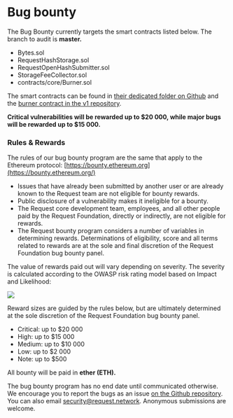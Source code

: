 # Bug bounty

The Bug Bounty currently targets the smart contracts listed below. The branch to audit is **master.**

* Bytes.sol
* RequestHashStorage.sol
* RequestOpenHashSubmitter.sol
* StorageFeeCollector.sol
* contracts/core/Burner.sol

The smart contracts can be found in [their dedicated folder on Github](https://github.com/RequestNetwork/requestNetwork/tree/master/packages/ethereum-storage/src/contracts) and the [burner contract in the v1 repository](https://github.com/RequestNetwork/requestNetwork-v1-archive/blob/development/packages/requestNetworkSmartContracts/contracts/core/Burner.sol).

**Critical vulnerabilities will be rewarded up to $20 000, while major bugs will be rewarded up to $15 000.**

### Rules & Rewards

The rules of our bug bounty program are the same that apply to the Ethereum protocol: [https://bounty.ethereum.org](https://bounty.ethereum.org/)

* Issues that have already been submitted by another user or are already known to the Request team are not eligible for bounty rewards.
* Public disclosure of a vulnerability makes it ineligible for a bounty.
* The Request core development team, employees, and all other people paid by the Request  Foundation, directly or indirectly, are not eligible for rewards.
* The Request bounty program considers a number of variables in determining rewards. Determinations of eligibility, score and all terms related to rewards are at the sole and final discretion of the Request Foundation bug bounty panel.

The value of rewards paid out will vary depending on severity. The severity is calculated according to the OWASP risk rating model based on Impact and Likelihood:

![](../.gitbook/assets/severity.png)

Reward sizes are guided by the rules below, but are ultimately determined at the sole discretion of the Request Foundation bug bounty panel.

* Critical: up to $20 000
* High: up to $15 000
* Medium: up to $10 000
* Low: up to $2 000
* Note: up to $500

All bounty will be paid in **ether \(ETH\).**

The bug bounty program has no end date until communicated otherwise. We encourage you to report the bugs as an issue [on the Github repository](https://github.com/RequestNetwork/requestNetwork/tree/master/packages/requestNetworkSmartContracts). You can also email [security@request.network](mailto:security@request.network). Anonymous submissions are welcome.

